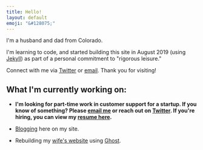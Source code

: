 ```yaml
---
title: Hello!
layout: default
emoji: "&#128075;"
---
```

I'm a husband and dad from Colorado.

I'm learning to code, and started building this site in August 2019 (using [Jekyll](https://jekyllrb.com)) as part of a personal commitment to "rigorous leisure."

Connect with me via [Twitter](https://twitter.com/scott_scharl) or [email](mailto:hello@scottscharl.com). Thank you for visiting!

## What I'm currently working on:

- **I'm looking for part-time work in customer support for a startup. If you know of something? Please [email me](mailto:hello@scottscharl.com) or reach out on [Twitter](https://twitter.com/scott_scharl). If you're hiring, you can view my [resume here](/resume).**

* [Blogging](/blog) here on my site.

* Rebuilding my [wife's website](https://jcscharl.com) using [Ghost](https://ghost.org).
